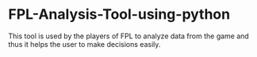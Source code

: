 # FPL-Analysis-Tool-using-python
This tool is used by the players of FPL to analyze data from the game and thus it helps the user to make decisions easily.
